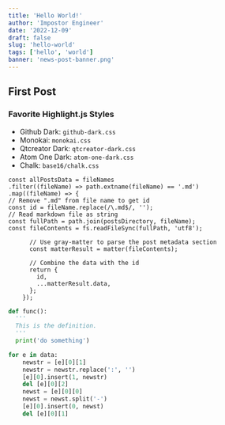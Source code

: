 ```yaml
---
title: 'Hello World!'
author: 'Impostor Engineer'
date: '2022-12-09'
draft: false
slug: 'hello-world'
tags: ['hello', 'world']
banner: 'news-post-banner.png'
---
```


## First Post

### Favorite Highlight.js Styles

- Github Dark: `github-dark.css`
- Monokai: `monokai.css`
- Qtcreator Dark: `qtcreator-dark.css`
- Atom One Dark: `atom-one-dark.css`
- Chalk: `base16/chalk.css`

```JS
const allPostsData = fileNames
.filter((fileName) => path.extname(fileName) == '.md')
.map((fileName) => {
// Remove ".md" from file name to get id
const id = fileName.replace(/\.md$/, '');
// Read markdown file as string
const fullPath = path.join(postsDirectory, fileName);
const fileContents = fs.readFileSync(fullPath, 'utf8');

      // Use gray-matter to parse the post metadata section
      const matterResult = matter(fileContents);

      // Combine the data with the id
      return {
        id,
        ...matterResult.data,
      };
    });

```

```python
def func():
  '''
  This is the definition.
  '''
  print('do something')

for e in data:
    newstr = [e][0][1]
    newstr = newstr.replace(':', '')
    [e][0].insert(1, newstr)
    del [e][0][2]
    newst = [e][0][0]
    newst = newst.split('-')
    [e][0].insert(0, newst)
    del [e][0][1]
```
